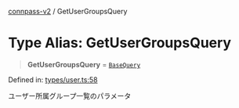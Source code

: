 [connpass-v2](../wiki/globals) / GetUserGroupsQuery

# Type Alias: GetUserGroupsQuery

> **GetUserGroupsQuery** = [`BaseQuery`](../wiki/TypeAlias.BaseQuery)

Defined in: [types/user.ts:58](https://github.com/ryohidaka/node-connpass/blob/800ebb10fa1d025fb9b43567e6fa2b5ec8ce8b50/src/types/user.ts#L58)

ユーザー所属グループ一覧のパラメータ
